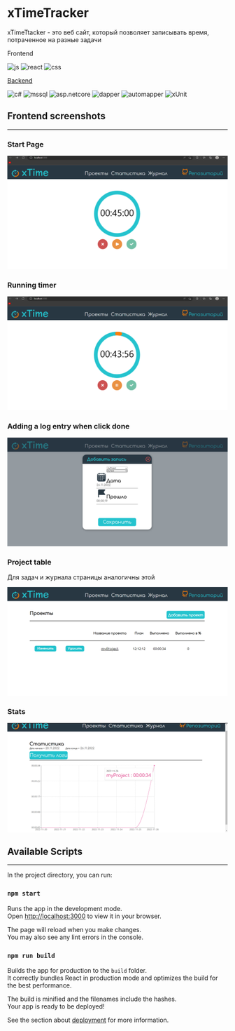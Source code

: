 # xTimeTracker

xTimeTtacker - это веб сайт, который позволяет записывать время, потраченное на разные задачи

Frontend

![js](https://img.shields.io/badge/JavaScript-F7DF1E?style=for-the-badge&logo=javascript&logoColor=black
)
![react](https://img.shields.io/badge/React-20232A?style=for-the-badge&logo=react&logoColor=61DAFB
)
![css](https://img.shields.io/badge/CSS-239120?&style=for-the-badge&logo=css3&logoColor=white
)

[Backend](https://github.com/Issatonk/xTimeTracker)

![c#](https://img.shields.io/badge/C%23-239120?style=for-the-badge&logo=c-sharp&logoColor=white
)
![mssql](https://img.shields.io/badge/Microsoft_SQL_Server-CC2927?style=for-the-badge&logo=microsoft-sql-server&logoColor=white
)
![asp.netcore](https://img.shields.io/badge/Asp.net%20Core-b3c1dd?style=for-the-badge)
![dapper](https://img.shields.io/badge/ORM%20Dapper-235120?style=for-the-badge)
![automapper](https://img.shields.io/badge/Automapper-f34c20?style=for-the-badge)
![xUnit](https://img.shields.io/badge/xUnit-323330?style=for-the-badge
)



## Frontend screenshots
___
### Start Page
![start](https://github.com/Issatonk/Issatonk/blob/main/src/xTimeTracker/StartPage.png)

### Running timer
![timer](https://github.com/Issatonk/Issatonk/blob/main/src/xTimeTracker/TimerStart.png)

### Adding a log entry when click done
![addLog](https://github.com/Issatonk/Issatonk/blob/main/src/xTimeTracker/AddLog.png)

### Project table
Для задач и журнала страницы аналогичны этой

![Projects](https://github.com/Issatonk/Issatonk/blob/main/src/xTimeTracker/Projects.png)

### Stats
![Stats](https://github.com/Issatonk/Issatonk/blob/main/src/xTimeTracker/Stats.png)
## Available Scripts
___

In the project directory, you can run:

### `npm start`

Runs the app in the development mode.\
Open [http://localhost:3000](http://localhost:3000) to view it in your browser.

The page will reload when you make changes.\
You may also see any lint errors in the console.


### `npm run build`

Builds the app for production to the `build` folder.\
It correctly bundles React in production mode and optimizes the build for the best performance.

The build is minified and the filenames include the hashes.\
Your app is ready to be deployed!

See the section about [deployment](https://facebook.github.io/create-react-app/docs/deployment) for more information.


